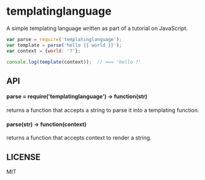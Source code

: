 # templatinglanguage

A simple templating language written as part of a tutorial on JavaScript.

```javascript
var parse = require('templatinglanguage');
var template = parse('hello {{ world }}');
var context = {world: '?'};

console.log(template(context));  // === 'hello ?'
```


## API

#### parse = require('templatinglanguage')  -> function(str)

returns a function that accepts a string to parse it into a templating function.

#### parse(str)  -> function(context)

returns a function that accepts context to render a string.

## LICENSE 

MIT
